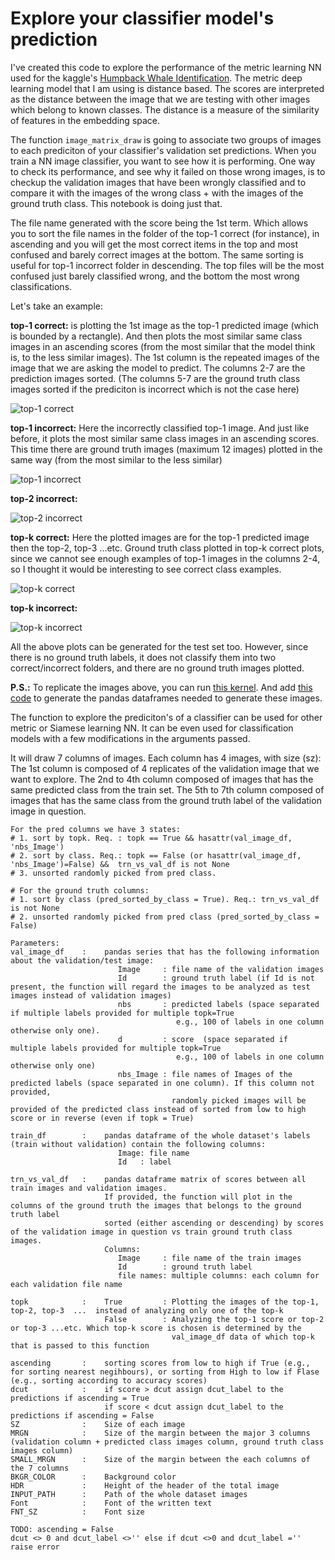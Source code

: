 # Explore your classifier model's prediction

I've created this code to explore the performance of the metric learning NN used for the kaggle's [Humpback Whale Identification](https://www.kaggle.com/c/humpback-whale-identification). The metric deep learning model that I am using is distance based. The scores are interpreted as the distance between the image that we are testing with other images which  belong to known classes. The distance is a measure of the similarity of features in the embedding space. 

 The function `image_matrix_draw` is going to associate two groups of images to each prediciton of your classifier's validation set predictions. When you train a NN image classifier, you want to see how it is performing. One way to check its performance, and see why it failed on those wrong images, is to checkup the validation images that have been wrongly classified and to compare it with the images of the wrong class + with the images of the ground truth class. This notebook is doing just that.
 
 The file name generated with the score being the 1st term. Which allows you to sort the file names in the folder of the top-1 correct (for instance), in ascending and you will get the most correct items in the top and most confused and barely correct images at the bottom. The same sorting is useful for top-1 incorrect folder in descending. The top files will be the most confused just barely classified wrong, and the bottom the most wrong classifications.
 
 Let's take an example:
 
**top-1 correct:** is plotting the 1st image as the top-1 predicted image (which is bounded by a rectangle). And then plots the most similar same class images in an ascending scores (from the most similar that the model think is, to the less  similar images).  The 1st column is the repeated images of the image that we are asking the model to predict. The columns 2-7 are the prediction images sorted. (The columns 5-7 are the ground truth class images sorted if the prediciton is incorrect which is not the case here)

![top-1 correct](example_images/000000.37231_w_67a9841_w_67a9841_42a505fa7.jpg)


**top-1 incorrect:** Here the incorrectly classified top-1 image. And just like before, it plots the most similar same class images in an ascending scores. This time there are ground truth images (maximum 12 images) plotted in the same way (from the most similar to the less similar)

![top-1 incorrect](example_images/000032.75000_new_whale_w_42e0e40_da92fb1c1.jpg)


**top-2 incorrect:**

![top-2 incorrect](example_images/000051.75000_w_e99ed06_w_c3e88ae_4a5aa11c9.jpg)


**top-k correct:** Here the plotted images are for the top-1 predicted image then the top-2, top-3 ...etc. Ground truth class plotted in top-k correct plots, since we cannot see enough examples of top-1 images in the columns 2-4, so I thought it would be interesting to see correct class examples.

![top-k correct](example_images/000004.87500_w_7c5b20d_w_7c5b20d_0bd65a44d.jpg)


**top-k incorrect:** 

![top-k incorrect](example_images/000001.58105_w_3d1f606_new_whale_8b39ae55c.jpg)
 
 
 
All the above plots can be generated for the test set too. However, since there is no ground truth labels, it does not classify them into two correct/incorrect folders, and there are no ground truth images plotted. 
 
**P.S.:** To replicate the images above, you can run [this kernel](https://www.kaggle.com/iafoss/similarity-densenet169-0-794lb-kernel-time-limit). And add [this code](https://www.kaggle.com/iafoss/similarity-densenet169-0-794lb-kernel-time-limit#470545) to generate the pandas dataframes needed to generate these images. 

 
The function to explore the prediciton's of a classifier can be used for other metric or Siamese learning NN. It can be even used for classification models with a few modifications in the arguments passed.  

It will draw 7 columns of images. Each column has 4 images, with size (sz):
    The 1st column is composed of 4 replicates of the validation image that we want to explore.
    The 2nd to 4th column composed of images that has the same predicted class from the train set.
    The 5th to 7th column composed of images that has the same class from the ground truth label of the validation image in question.
    
    For the pred columns we have 3 states:
    # 1. sort by topk. Req. : topk == True && hasattr(val_image_df, 'nbs_Image')
    # 2. sort by class. Req.: topk == False (or hasattr(val_image_df, 'nbs_Image')=False) &&  trn_vs_val_df is not None
    # 3. unsorted randomly picked from pred class.
    
    # For the ground truth columns:
    # 1. sort by class (pred_sorted_by_class = True). Req.: trn_vs_val_df is not None
    # 2. unsorted randomly picked from pred class (pred_sorted_by_class = False)
    
    Parameters:
    val_image_df    :    pandas series that has the following information about the validation/test image:
                            Image     : file name of the validation images
                            Id        : ground truth label (if Id is not present, the function will regard the images to be analyzed as test images instead of validation images)
                            nbs       : predicted labels (space separated if multiple labels provided for multiple topk=True
                                         e.g., 100 of labels in one column otherwise only one).
                            d         : score  (space separated if multiple labels provided for multiple topk=True
                                         e.g., 100 of labels in one column otherwise only one)
                            nbs_Image : file names of Images of the predicted labels (space separated in one column). If this column not provided, 
                                        randomly picked images will be provided of the predicted class instead of sorted from low to high score or in reverse (even if topk = True)

    train_df        :    pandas dataframe of the whole dataset's labels (train without validation) contain the following columns:
                            Image: file name
                            Id   : label
                            
    trn_vs_val_df   :    pandas dataframe matrix of scores between all train images and validation images. 
                         If provided, the function will plot in the columns of the ground truth the images that belongs to the ground truth label
                         sorted (either ascending or descending) by scores of the validation image in question vs train ground truth class images.
                         Columns:
                            Image     : file name of the train images
                            Id        : ground truth label 
                            file names: multiple columns: each column for each validation file name
    
    topk            :    True         : Plotting the images of the top-1, top-2, top-3  ...  instead of analyzing only one of the top-k
                         False        : Analyzing the top-1 score or top-2 or top-3 ...etc. Which top-k score is chosen is determined by the 
                                        val_image_df data of which top-k that is passed to this function
                        
    ascending       :    sorting scores from low to high if True (e.g., for sorting nearest negihbours), or sorting from High to low if Flase (e.g., sorting according to accuracy scores)                   
    dcut            :    if score > dcut assign dcut_label to the predictions if ascending = True
                         if score < dcut assign dcut_label to the predictions if ascending = False
    SZ              :    Size of each image
    MRGN            :    Size of the margin between the major 3 columns (validation column + predicted class images column, ground truth class images column)
    SMALL_MRGN      :    Size of the margin between the each columns of the 7 columns
    BKGR_COLOR      :    Background color 
    HDR             :    Height of the header of the total image
    INPUT_PATH      :    Path of the whole dataset images
    Font            :    Font of the written text 
    FNT_SZ          :    Font size
    
    TODO: ascending = False
    dcut <> 0 and dcut_label <>'' else if dcut <>0 and dcut_label ='' raise error
